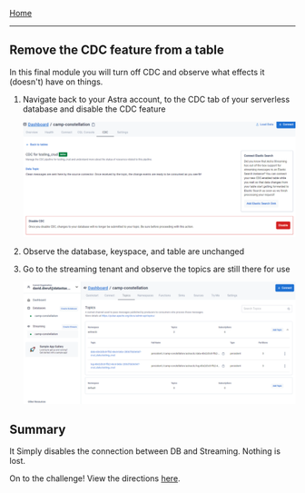 [Home](/README.md)

---

## Remove the CDC feature from a table

In this final module you will turn off CDC and observe what effects it (doesn't) have on things.

1. Navigate back to your Astra account, to the CDC tab of your serverless database and disable the CDC feature

    ![Disable CDC](/images/disable-cdc.png)

1. Observe the database, keyspace, and table are unchanged

1. Go to the streaming tenant and observe the topics are still there for use

    ![Disable CDC](/images/astra-list-topics.png)

## Summary

It Simply disables the connection between DB and Streaming. Nothing is lost.

On to the challenge! View the directions [here](/search-index-challenge.md).
